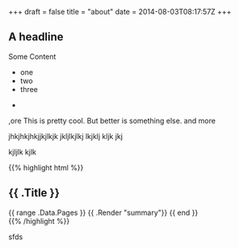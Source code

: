 +++
draft = false
title = "about"
date = 2014-08-03T08:17:57Z
+++

## A headline

Some Content

- one
- two
- three

*

,ore
This is pretty cool. But better is something else. and more


jhkjhkjhkjjkjlkjk jkljlkjlkj lkjklj kljk jkj

kjljlk
kjlk

{{% highlight html %}}
<section id="main">
  <div>
   <h1 id="title">{{ .Title }}</h1>
    {{ range .Data.Pages }}
        {{ .Render "summary"}}
    {{ end }}
  </div>
</section>
{{% /highlight %}}

sfds